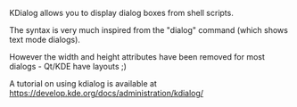 KDialog allows you to display dialog boxes from shell scripts.

The syntax is very much inspired from the "dialog" command (which shows text mode dialogs).

However the width and height attributes have been removed for most dialogs - Qt/KDE have layouts ;)

A tutorial on using kdialog is available at <https://develop.kde.org/docs/administration/kdialog/>
